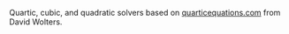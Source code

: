Quartic, cubic, and quadratic solvers based on [quarticequations.com](https://www.quarticequations.com) from David Wolters.
